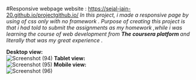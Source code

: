 #Responsive webpage
website : https://sejal-jain-20.github.io/projectgithub.io/
<i>In this project, i made a responsive page by using of css only with no framework . Purpose of creating this project is that i had told to submit the assignments as my homework ,while i was learning the course of web development from <b>The coursera platform </b> and literally that was my great experience . </i>









 <b>Desktop view:</b><br>
![Screenshot (94)](https://user-images.githubusercontent.com/69568063/115970916-3c7b7000-a563-11eb-8c3d-d34c38cb6ffe.png)
<b>Tablet view:</b><br>
![Screenshot (95)](https://user-images.githubusercontent.com/69568063/115970920-3eddca00-a563-11eb-8c2c-edab8aacbda5.png)
 <b>Mobile view:</b><br>
![Screenshot (96)](https://user-images.githubusercontent.com/69568063/115970922-40a78d80-a563-11eb-8c8b-74be7345c181.png)

